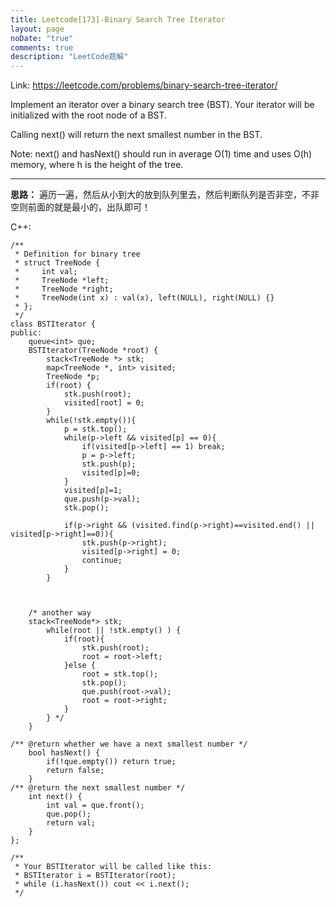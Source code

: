 ```yaml
---
title: Leetcode[173]-Binary Search Tree Iterator
layout: page
noDate: "true"
comments: true
description: "LeetCode题解" 
---
```

<article class="post post-type-normal" itemscope="" itemtype="http://schema.org/Article" style="opacity: 1; transform: translateY(0px);">

Link: https://leetcode.com/problems/binary-search-tree-iterator/

Implement an iterator over a binary search tree (BST). Your iterator will be initialized with the root node of a BST.

Calling next() will return the next smallest number in the BST.

Note: next() and hasNext() should run in average O(1) time and uses O(h) memory, where h is the height of the tree.

------

**思路：** 遍历一遍，然后从小到大的放到队列里去，然后判断队列是否非空，不非空则前面的就是最小的，出队即可！

C++:

```
/**
 * Definition for binary tree
 * struct TreeNode {
 *     int val;
 *     TreeNode *left;
 *     TreeNode *right;
 *     TreeNode(int x) : val(x), left(NULL), right(NULL) {}
 * };
 */
class BSTIterator {
public:
    queue<int> que;
    BSTIterator(TreeNode *root) {
        stack<TreeNode *> stk;
        map<TreeNode *, int> visited;
        TreeNode *p;
        if(root) { 
            stk.push(root);
            visited[root] = 0;
        }
        while(!stk.empty()){
            p = stk.top();
            while(p->left && visited[p] == 0){
                if(visited[p->left] == 1) break;
                p = p->left;
                stk.push(p);
                visited[p]=0;
            }
            visited[p]=1;
            que.push(p->val);
            stk.pop();
            
            if(p->right && (visited.find(p->right)==visited.end() || visited[p->right]==0)){
                stk.push(p->right);
                visited[p->right] = 0;
                continue;
            }
        }
        
        
        
	/* another way     
	stack<TreeNode*> stk;
        while(root || !stk.empty() ) {
            if(root){
                stk.push(root);
                root = root->left;
            }else {
                root = stk.top();
                stk.pop();
                que.push(root->val);
                root = root->right;
            }   
        } */ 
    }

/** @return whether we have a next smallest number */
    bool hasNext() {
        if(!que.empty()) return true;
        return false;
    }
/** @return the next smallest number */
    int next() {
        int val = que.front();
        que.pop();
        return val;
    }
};

/**
 * Your BSTIterator will be called like this:
 * BSTIterator i = BSTIterator(root);
 * while (i.hasNext()) cout << i.next();
 */
```


</article>
